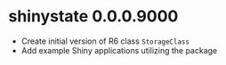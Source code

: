 # shinystate 0.0.0.9000

* Create initial version of R6 class `StorageClass`
* Add example Shiny applications utilizing the package
